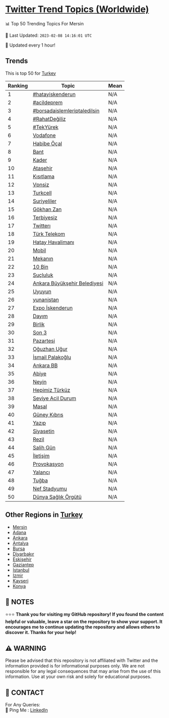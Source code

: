 [Twitter Trend Topics (Worldwide)](https://github.com/ErcinDedeoglu/Twitter-Trend-Topics)
==========


📊 Top 50 Trending Topics For Mersin

📆 Last Updated: `2023-02-08 14:16:01 UTC`

🔧 Updated every 1 hour!


## Trends

This is top 50 for [Turkey](</Turkey>)

| Ranking | Topic | Mean |
| ------- | ------------ | ------------ |
| 1 | [#hatayiskenderun](http://twitter.com/search?q=%23hatayiskenderun) | N/A |
| 2 | [#acildeprem](http://twitter.com/search?q=%23acildeprem) | N/A |
| 3 | [#borsadaislemleriptaledilsin](http://twitter.com/search?q=%23borsadaislemleriptaledilsin) | N/A |
| 4 | [#RahatDeğiliz](http://twitter.com/search?q=%23RahatDe%c4%9filiz) | N/A |
| 5 | [#TekYürek](http://twitter.com/search?q=%23TekY%c3%bcrek) | N/A |
| 6 | [Vodafone](http://twitter.com/search?q=Vodafone) | N/A |
| 7 | [Habibe Öçal](http://twitter.com/search?q=Habibe+%c3%96%c3%a7al) | N/A |
| 8 | [Bant](http://twitter.com/search?q=Bant) | N/A |
| 9 | [Kader](http://twitter.com/search?q=Kader) | N/A |
| 10 | [Ataşehir](http://twitter.com/search?q=Ata%c5%9fehir) | N/A |
| 11 | [Kısıtlama](http://twitter.com/search?q=K%c4%b1s%c4%b1tlama) | N/A |
| 12 | [Vpnsiz](http://twitter.com/search?q=Vpnsiz) | N/A |
| 13 | [Turkcell](http://twitter.com/search?q=Turkcell) | N/A |
| 14 | [Suriyeliler](http://twitter.com/search?q=Suriyeliler) | N/A |
| 15 | [Gökhan Zan](http://twitter.com/search?q=G%c3%b6khan+Zan) | N/A |
| 16 | [Terbiyesiz](http://twitter.com/search?q=Terbiyesiz) | N/A |
| 17 | [Twitterı](http://twitter.com/search?q=Twitter%c4%b1) | N/A |
| 18 | [Türk Telekom](http://twitter.com/search?q=T%c3%bcrk+Telekom) | N/A |
| 19 | [Hatay Havalimanı](http://twitter.com/search?q=Hatay+Havaliman%c4%b1) | N/A |
| 20 | [Mobil](http://twitter.com/search?q=Mobil) | N/A |
| 21 | [Mekanın](http://twitter.com/search?q=Mekan%c4%b1n) | N/A |
| 22 | [10 Bin](http://twitter.com/search?q=10+Bin) | N/A |
| 23 | [Suçluluk](http://twitter.com/search?q=Su%c3%a7luluk) | N/A |
| 24 | [Ankara Büyükşehir Belediyesi](http://twitter.com/search?q=Ankara+B%c3%bcy%c3%bck%c5%9fehir+Belediyesi) | N/A |
| 25 | [Uyuyun](http://twitter.com/search?q=Uyuyun) | N/A |
| 26 | [yunanistan](http://twitter.com/search?q=yunanistan) | N/A |
| 27 | [Expo İskenderun](http://twitter.com/search?q=Expo+%c4%b0skenderun) | N/A |
| 28 | [Dayım](http://twitter.com/search?q=Day%c4%b1m) | N/A |
| 29 | [Birlik](http://twitter.com/search?q=Birlik) | N/A |
| 30 | [Son 3](http://twitter.com/search?q=Son+3) | N/A |
| 31 | [Pazartesi](http://twitter.com/search?q=Pazartesi) | N/A |
| 32 | [Oğuzhan Uğur](http://twitter.com/search?q=O%c4%9fuzhan+U%c4%9fur) | N/A |
| 33 | [İsmail Palakoğlu](http://twitter.com/search?q=%c4%b0smail+Palako%c4%9flu) | N/A |
| 34 | [Ankara BB](http://twitter.com/search?q=Ankara+BB) | N/A |
| 35 | [Abiye](http://twitter.com/search?q=Abiye) | N/A |
| 36 | [Neyin](http://twitter.com/search?q=Neyin) | N/A |
| 37 | [Hepimiz Türküz](http://twitter.com/search?q=Hepimiz+T%c3%bcrk%c3%bcz) | N/A |
| 38 | [Seviye Acil Durum](http://twitter.com/search?q=Seviye+Acil+Durum) | N/A |
| 39 | [Masal](http://twitter.com/search?q=Masal) | N/A |
| 40 | [Güney Kıbrıs](http://twitter.com/search?q=G%c3%bcney+K%c4%b1br%c4%b1s) | N/A |
| 41 | [Yazıp](http://twitter.com/search?q=Yaz%c4%b1p) | N/A |
| 42 | [Siyasetin](http://twitter.com/search?q=Siyasetin) | N/A |
| 43 | [Rezil](http://twitter.com/search?q=Rezil) | N/A |
| 44 | [Salih Gün](http://twitter.com/search?q=Salih+G%c3%bcn) | N/A |
| 45 | [İletişim](http://twitter.com/search?q=%c4%b0leti%c5%9fim) | N/A |
| 46 | [Provokasyon](http://twitter.com/search?q=Provokasyon) | N/A |
| 47 | [Yalancı](http://twitter.com/search?q=Yalanc%c4%b1) | N/A |
| 48 | [Tuğba](http://twitter.com/search?q=Tu%c4%9fba) | N/A |
| 49 | [Nef Stadyumu](http://twitter.com/search?q=Nef+Stadyumu) | N/A |
| 50 | [Dünya Sağlık Örgütü](http://twitter.com/search?q=D%c3%bcnya+Sa%c4%9fl%c4%b1k+%c3%96rg%c3%bct%c3%bc) | N/A |



## Other Regions in [Turkey](</Turkey>)

* [Mersin](</Turkey/Mersin.md>)
* [Adana](</Turkey/Adana.md>)
* [Ankara](</Turkey/Ankara.md>)
* [Antalya](</Turkey/Antalya.md>)
* [Bursa](</Turkey/Bursa.md>)
* [Diyarbakır](</Turkey/Diyarbakır.md>)
* [Eskişehir](</Turkey/Eskişehir.md>)
* [Gaziantep](</Turkey/Gaziantep.md>)
* [Istanbul](</Turkey/Istanbul.md>)
* [Izmir](</Turkey/Izmir.md>)
* [Kayseri](</Turkey/Kayseri.md>)
* [Konya](</Turkey/Konya.md>)



## 📝 NOTES

⭐⭐⭐ **Thank you for visiting my GitHub repository! If you found the content helpful or valuable, leave a star on the repository to show your support. It encourages me to continue updating the repository and allows others to discover it. Thanks for your help!**


## ⚠️ WARNING

Please be advised that this repository is not affiliated with Twitter and the information provided is for informational purposes only. We are not responsible for any legal consequences that may arise from the use of this information. Use at your own risk and solely for educational purposes.


## 📨 CONTACT

 For Any Queries:  
            🏓 Ping Me : [LinkedIn](https://www.linkedin.com/in/ercindedeoglu/)
